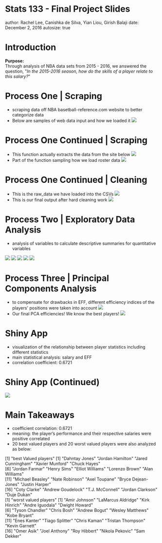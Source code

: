 Stats 133 - Final Project Slides
========================================================
author: Rachel Lee, Canishka de Silva, Yian Liou, Girish Balaji
date: December 2, 2016
autosize: true

Introduction
========================================================

**Purpose:**  
Through analysis of NBA data sets from 2015 - 2016, we answered the question, "*In the 2015-2016 season, how do the skills of a player relate to this salary?*"

Process One | Scraping
========================================================
- scraping data off NBA basetball-reference.com website to better categorize data
- Below are samples of web data input and how we loaded it 
![](presentation_pictures/raw_web_roster.png)


Process One Continued | Scraping
========================================================
- This function actually extracts the data from the site below
![](presentation_pictures/download_data.png)
- Part of the function sampling how we load roster data
![](presentation_pictures/scrape_nba_tables.png)

Process One Continued | Cleaning
========================================================
- This is the raw_data we have loaded into the CSVs
![](presentation_pictures/raw_data_example.png)
- This is our final output after hard cleaning work
![](presentation_pictures/final_clean_data_example.png)

Process Two | Exploratory Data Analysis
========================================================

- analysis of variables to calculate descriptive summaries for quantitative variables 


![](position.png)
![](salaries.png)
![](salaries1.png)
![](positioncode.png)
![](salarycode.png)

Process Three | Principal Components Analysis
========================================================

- to compensate for drawbacks in EFF, different efficiency indices of the players' positions were taken into account
![](presentation_pictures/pca_process_example.png)
- Our final PCA efficiencies! We know the best players!
![](presentation_pictures/pca_output_example.png)

Shiny App 
========================================================

- visualization of the relationship between player statistics including different statistics
- main statistical analysis: salary and EFF 
- correlation coefficient: 0.6721

Shiny App (Continued)
========================================================
![](shinyapp-stat.png)

Main Takeaways
========================================================

- coefficient correlation: 0.6721
- meaning: the player’s performance and their respective salaries were positive correlated
- 20 best valued players and 20 worst valued players were also analyzed as below:

[1] "best Valued players"
 [1] "Dahntay Jones"      "Jordan Hamilton"    "Jared Cunningham"   "Xavier Munford"     "Chuck Hayes"       
 [6] "Jordan Farmar"      "Henry Sims"         "Elliot Williams"    "Lorenzo Brown"      "Alan Williams"     
[11] "Michael Beasley"    "Nate Robinson"      "Axel Toupane"       "Bryce Dejean-Jones" "Justin Harper"     
[16] "Coty Clarke"        "Andrew Goudelock"   "T.J. McConnell"     "Jordan Clarkson"    "Duje Dukan"        
[1] "worst valued players"
 [1] "Amir Johnson"      "LaMarcus Aldridge" "Kirk Hinrich"      "Andre Iguodala"    "Dwight Howard"    
 [6] "Tyson Chandler"    "Chris Bosh"        "Andrew Bogut"      "Wesley Matthews"   "Kobe Bryant"      
[11] "Enes Kanter"       "Tiago Splitter"    "Chris Kaman"       "Tristan Thompson"  "Kevin Garnett"    
[16] "Omer Asik"         "Joel Anthony"      "Roy Hibbert"       "Nikola Pekovic"    "Sam Dekker"     
